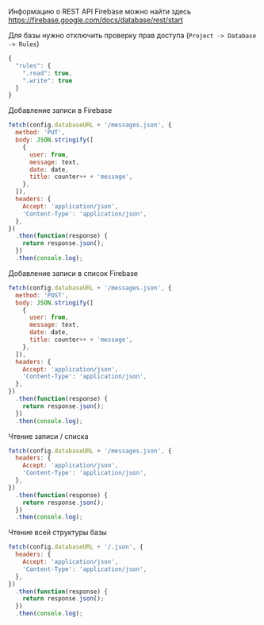 Информацию о REST API Firebase можно найти здесь https://firebase.google.com/docs/database/rest/start

Для базы нужно отключить проверку прав доступа (`Project -> Database -> Rules`)

```javascript
{
  "rules": {
    ".read": true,
    ".write": true
  }
}
```

Добавление записи в Firebase

```javascript
fetch(config.databaseURL + '/messages.json', {
  method: 'PUT',
  body: JSON.stringify([
    {
      user: from,
      message: text,
      date: date,
      title: counter++ + 'message',
    },
  ]),
  headers: {
    Accept: 'application/json',
    'Content-Type': 'application/json',
  },
})
  .then(function(response) {
    return response.json();
  })
  .then(console.log);
```

Добавление записи в список Firebase

```javascript
fetch(config.databaseURL + '/messages.json', {
  method: 'POST',
  body: JSON.stringify([
    {
      user: from,
      message: text,
      date: date,
      title: counter++ + 'message',
    },
  ]),
  headers: {
    Accept: 'application/json',
    'Content-Type': 'application/json',
  },
})
  .then(function(response) {
    return response.json();
  })
  .then(console.log);
```

Чтение записи / списка

```javascript
fetch(config.databaseURL + '/messages.json', {
  headers: {
    Accept: 'application/json',
    'Content-Type': 'application/json',
  },
})
  .then(function(response) {
    return response.json();
  })
  .then(console.log);
```

Чтение всей структуры базы

```javascript
fetch(config.databaseURL + '/.json', {
  headers: {
    Accept: 'application/json',
    'Content-Type': 'application/json',
  },
})
  .then(function(response) {
    return response.json();
  })
  .then(console.log);
```
